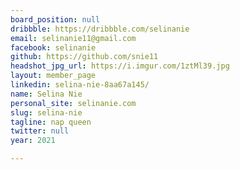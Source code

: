 ```yaml
---
board_position: null
dribbble: https://dribbble.com/selinanie
email: selinanie11@gmail.com
facebook: selinanie
github: https://github.com/snie11
headshot_jpg_url: https://i.imgur.com/1ztMl39.jpg
layout: member_page
linkedin: selina-nie-8aa67a145/
name: Selina Nie
personal_site: selinanie.com
slug: selina-nie
tagline: nap queen
twitter: null
year: 2021

---
```

